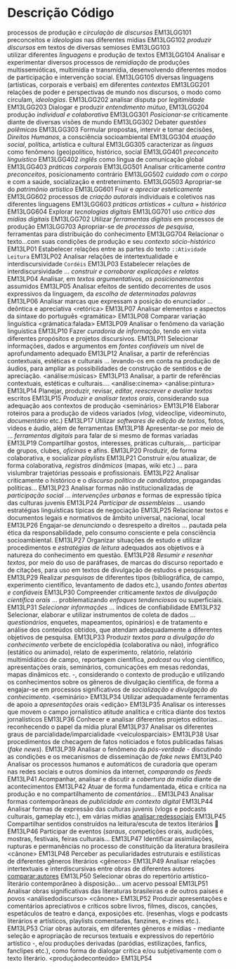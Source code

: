 # Descrição	Código
processos de produção e *circulação de discursos*	EM13LGG101
preconceitos e *ideologias* nas diferentes mídias	EM13LGG102
*produzir discursos* em textos de diversas semioses	EM13LGG103	
utilizar diferentes *linguagens* e produção de textos	EM13LGG104
Analisar e experimentar diversos processos de *remidiação* de produções multissemióticas, multimídia e transmídia, desenvolvendo diferentes modos de participação e intervenção social.	EM13LGG105
diversas linguagens (artísticas, corporais e verbais) em diferentes *contextos*	EM13LGG201
relações de poder e perspectivas de mundo nos discursos, o modo como circulam, *ideologias*.	EM13LGG202
analisar disputa por *legitimidade* <lugardefala>	EM13LGG203
Dialogar e produzir *entendimento mútuo*, <democracia>	EM13LGG204
produção *individual e colaborativa*	EM13LGG301
*Posicionar-se* criticamente diante de diversas visões de mundo	EM13LGG302
Debater *questões polêmicas*	EM13LGG303
Formular propostas, intervir e tomar decisões, *Direitos Humanos*, a consciência socioambiental	EM13LGG304
*atuação social*, política, artística e cultural	EM13LGG305
caracterizar as *línguas* como fenômeno (geo)político, histórico, social	EM13LGG401
*preconceito linguístico*	EM13LGG402
*inglês* como língua de comunicação global	EM13LGG403
*práticas corporais*	EM13LGG501
Analisar criticamente *contra preconceitos*, posicionamento contrário	EM13LGG502
*cuidado com o corpo* e com a saúde, socialização e entretenimento.	EM13LGG503
Apropriar-se do *patrimônio artístico*	EM13LGG601
Fruir e *apreciar esteticamente*	EM13LGG602
processos de *criação autorais* individuais e coletivos nas diferentes linguagens	EM13LGG603
*práticas artísticas + cultura + histórica*	EM13LGG604
Explorar *tecnologias digitais*	EM13LGG701
uso *crítico das mídias digitais*	EM13LGG702
Utilizar *ferramentas digitais* em processos de produção	EM13LGG703
Apropriar-se de *processos de pesquisa*, ferramentas para distribuição do conhecimento	EM13LGG704
Relacionar o texto...com suas condições de produção e seu *contexto sócio-histórico*	EM13LP01
Estabelecer relações entre as partes do texto `::Atividade Leitura`	EM13LP02
Analisar relações de intertextualidade e interdiscursividade `Cordéis`	EM13LP03
Estabelecer relações de interdiscursividade ... *construir e corroborar explicações e relatos*	EM13LP04
Analisar, em *textos argumentativos, os posicionamentos* assumidos	EM13LP05
Analisar efeitos de sentido decorrentes de usos expressivos da linguagem, da *escolha de determinadas palavras*	EM13LP06
Analisar marcas que expressam a posição do enunciador ... deôntica e apreciativa <retórica>	EM13LP07
Analisar elementos e aspectos da sintaxe do português <gramática>	EM13LP08
Comparar variação linguística <grámatica:falada>	EM13LP09
Analisar o fenômeno da variação linguística <regionalismos>	EM13LP10
Fazer *curadoria de informação*, tendo em vista diferentes propósitos e projetos discursivos.	EM13LP11
Selecionar informações, dados e argumentos em *fontes confiáveis* um nível de aprofundamento adequado	EM13LP12
Analisar, a partir de referências contextuais, estéticas e culturais ... levando-os em conta na produção de áudios, para ampliar as possibilidades de construção de sentidos e de apreciação. <análise:músicas>	EM13LP13
Analisar, a partir de referências contextuais, estéticas e culturais.... <análise:cinema> <análise:pintura>	EM13LP14
Planejar, produzir, revisar, *editar, reescrever e avaliar textos* escritos	EM13LP15
*Produzir e analisar textos orais*, considerando sua adequação aos contextos de produção <seminários>	EM13LP16
Elaborar roteiros para a produção de vídeos variados (*vlog*, videoclipe, videominuto, *documentário* etc.)	EM13LP17
Utilizar *softwares de edição de textos*, fotos, vídeos e áudio, além de ferramentas	EM13LP18
Apresentar-se por meio de ... *ferramentas digitais*  para falar de si mesmo de formas variadas	EM13LP19
Compartilhar gostos, interesses, práticas culturais,... participar de grupos, clubes, *oficinas* e afins.	EM13LP20
Produzir, de forma colaborativa, e socializar *playlists*	EM13LP21
Construir e/ou atualizar, de forma colaborativa, *registros dinâmicos* (mapas, wiki etc.) ... para vislumbrar trajetórias pessoais e profissionais.	EM13LP22
Analisar criticamente o histórico e o *discurso político de candidatos*, propagandas políticas...	EM13LP23
Analisar formas não institucionalizadas de *participação social* ... *intervenções urbanas* e formas de expressão típica das culturas juvenis <grafitti> <slam>	EM13LP24
*Participar de assembleias* ... usando estratégias linguísticas típicas de negociação	EM13LP25
Relacionar textos e documentos legais e normativos de âmbito universal, nacional, local <leis>	EM13LP26
Engajar-se *denunciando* o desrespeito a direitos ... pautada pela ética da responsabilidade, pelo consumo consciente e pela consciência socioambiental.	EM13LP27
Organizar situações de estudo e utilizar procedimentos e *estratégias de leitura* adequados aos objetivos e à natureza do conhecimento em questão. <fichamentos>	EM13LP28
*Resumir e resenhar textos*, por meio do uso de paráfrases, de marcas do discurso reportado e de citações, para uso em textos de divulgação de estudos e pesquisas.	EM13LP29 <resumo>
Realizar *pesquisas* de diferentes tipos (bibliográfica, de campo, experimento científico, levantamento de dados etc.), usando *fontes abertas e confiáveis*	EM13LP30
Compreender criticamente *textos de divulgação científica orais* ... problematizando *enfoques tendenciosos* ou superficiais.	EM13LP31
*Selecionar informações* ...  índices de confiabilidade	EM13LP32
Selecionar, elaborar e utilizar instrumentos de coleta de dados ... *questionários*, enquetes, mapeamentos, opinários) e de tratamento e análise dos conteúdos obtidos, que atendam adequadamente a diferentes objetivos de pesquisa.	EM13LP33
Produzir *textos para a divulgação do conhecimento*  verbete de enciclopédia (colaborativa ou não), infográfico (estático ou animado), relato de experimento, relatório, relatório multimidiático de campo, reportagem científica, *podcast* ou vlog científico, apresentações orais, seminários, comunicações em mesas redondas, mapas dinâmicos etc. -, considerando o contexto de produção e utilizando os conhecimentos sobre os gêneros de divulgação científica, de forma a engajar-se em processos significativos de *socialização e divulgação do conhecimento*. <seminário>	EM13LP34
Utilizar adequadamente ferramentas de apoio a *apresentações* orais <edição>	EM13LP35
Analisar os interesses que movem o campo jornalístico atitude analítica e crítica diante dos textos jornalísticos <lerjornal>	EM13LP36
Conhecer e analisar diferentes projetos editorias... reconhecendo o papel da mídia plural <fontes>	EM13LP37
Analisar os diferentes graus de parcialidade/imparcialidade <veículosparciais>	EM13LP38
Usar procedimentos de checagem de fatos noticiados e fotos publicadas  falsas (*fake news*).	EM13LP39
Analisar o fenômeno da *pós-verdade* - discutindo as condições e os mecanismos de disseminação de *fake news*	EM13LP40
Analisar os processos humanos e automáticos de curadoria que operam nas redes sociais e outros domínios da internet, *comparando os feeds*	EM13LP41
Acompanhar, analisar e discutir a *cobertura da mídia* diante de acontecimentos	EM13LP42
Atuar de forma fundamentada, ética e crítica na produção e no compartilhamento de *comentários*... <memes> <cancelamento>	EM13LP43
Analisar formas contemporâneas de *publicidade em contexto digital*	EM13LP44
Analisar formas de expressão das culturas juvenis (vlogs e podcasts culturais, gameplay etc.), em várias mídias <analisar:redessociais>	EM13LP45
Compartilhar sentidos construídos na leitura/escuta de textos literários <leitura> 🙋	EM13LP46
Participar de eventos (*saraus*, competições orais, audições, mostras, festivais, feiras culturais...	EM13LP47
Identificar assimilações, rupturas e permanências no processo de constituição da literatura brasileira <cânone>	EM13LP48
Perceber as peculiaridades estruturais e estilísticas de diferentes gêneros literários <gêneros>	EM13LP49
Analisar relações intertextuais e interdiscursivas entre obras de diferentes autores <comparar:autores>	EM13LP50
Selecionar obras do repertório artístico-literário contemporâneo à disposição... um acervo pessoal <escolhadoaluno>	EM13LP51
Analisar obras significativas das literaturas brasileiras e de outros países e povos <análisedodiscurso> <cânone>	EM13LP52
Produzir apresentações e comentários apreciativos e críticos sobre livros, filmes, discos, canções, espetáculos de teatro e dança, exposições etc. (resenhas, vlogs e podcasts literários e artísticos, playlists comentadas, fanzines, e-zines etc.). <resenhas>	EM13LP53
Criar obras autorais, em diferentes gêneros e mídias - mediante seleção e apropriação de recursos textuais e expressivos do repertório artístico -, e/ou produções derivadas (paródias, estilizações, fanfics, fanclipes etc.), como forma de dialogar crítica e/ou subjetivamente com o texto literário. <produçãodeconteúdo>	EM13LP54